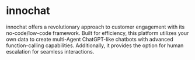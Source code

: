 # innochat
innochat offers a revolutionary approach to customer engagement with its no-code/low-code framework. Built for efficiency, this platform utilizes your own data to create multi-Agent ChatGPT-like chatbots with advanced function-calling capabilities. Additionally, it provides the option for human escalation for seamless interactions.
